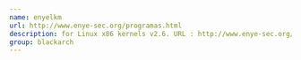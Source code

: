 ```yaml
---
name: enyelkm
url: http://www.enye-sec.org/programas.html
description: for Linux x86 kernels v2.6. URL : http://www.enye-sec.org/programas.html Groups : blackarch blackarch-backdoor
group: blackarch
---
```

